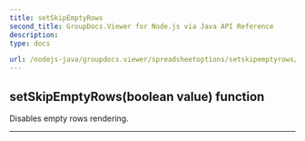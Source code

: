 ```yaml
---
title: setSkipEmptyRows
second_title: GroupDocs.Viewer for Node.js via Java API Reference
description: 
type: docs

url: /nodejs-java/groupdocs.viewer/spreadsheetoptions/setskipemptyrows/
---
```


## setSkipEmptyRows(boolean value)  function

 Disables empty rows rendering.
 


---


